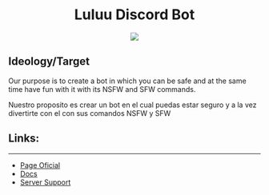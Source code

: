 <h1 align="center"> Luluu Discord Bot</h1>
<p align="center"><img src="https://i.imgur.com/z2Ph8el.jpg"/></p> 


## Ideology/Target

 Our purpose is to create a bot in which you can be safe and at the same time have fun with it with its NSFW and SFW commands.
 
 Nuestro proposito es crear un bot en el cual puedas estar seguro y a la vez divertirte con el con sus comandos NSFW y SFW



## Links:
---

- [Page Oficial](http://luluu.likesyou.org/)
- [Docs](http://docsluluu.likesyou.org/)
- [Server Support](#)
